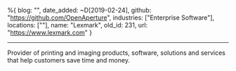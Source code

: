 %{
  blog: "",
  date_added: ~D[2019-02-24],
  github: "https://github.com/OpenAperture",
  industries: ["Enterprise Software"],
  locations: [""],
  name: "Lexmark",
  old_id: 231,
  url: "https://www.lexmark.com"
}

---

Provider of printing and imaging products, software, solutions and services that help customers save time and money.
